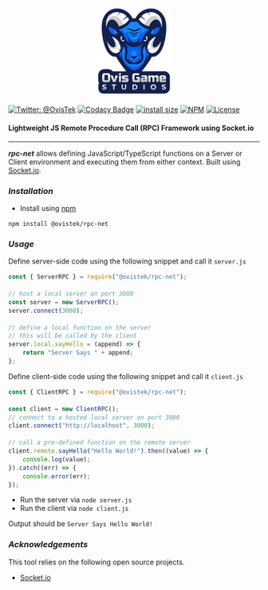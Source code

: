 <h3 align="center">
  <img src="graphics/icon.png?raw=true" alt="OvisTek Logo" width="150">
</h3>

[![Twitter: @OvisTek](https://img.shields.io/badge/contact-OvisTek-blue.svg?style=flat)](https://twitter.com/OvisTek)
[![Codacy Badge](https://app.codacy.com/project/badge/Grade/070f1a541d9d4dd19e2a07f226bdea03)](https://www.codacy.com/gh/OvisTek/rpc-net/dashboard?utm_source=github.com&utm_medium=referral&utm_content=OvisTek/rpc-net&utm_campaign=Badge_Grade)
[![install size](https://packagephobia.com/badge?p=@ovistek/rpc-net)](https://packagephobia.com/result?p=@ovistek/rpc-net)
[![NPM](https://img.shields.io/npm/v/@ovistek/rpc-net)](https://www.npmjs.com/package/@ovistek/rpc-net)
[![License](https://img.shields.io/badge/license-MIT-orange.svg?style=flat)](LICENSE)

#### **Lightweight JS Remote Procedure Call (RPC) Framework using Socket.io**

* * *

**_rpc-net_** allows defining JavaScript/TypeScript functions on a Server or Client environment and executing them from either context. Built using [Socket.io](https://socket.io/).

### _**Installation**_

-   Install using [npm](https://www.npmjs.com/package/@ovistek/rpc-net)

```console
npm install @ovistek/rpc-net
```

### _**Usage**_

Define server-side code using the following snippet and call it `server.js`

```javascript
const { ServerRPC } = require("@ovistek/rpc-net");

// host a local server on port 3000
const server = new ServerRPC();
server.connect(3000);

// define a local function on the server
// this will be called by the client
server.local.sayHello = (append) => {
    return "Server Says " + append;
};
```

Define client-side code using the following snippet and call it `client.js`

```javascript
const { ClientRPC } = require("@ovistek/rpc-net");

const client = new ClientRPC();
// connect to a hosted local server on port 3000
client.connect("http://localhost", 3000);

// call a pre-defined function on the remote server
client.remote.sayHello("Hello World!").then((value) => {
    console.log(value);
}).catch((err) => {
    console.error(err);
});
```

-   Run the server via `node server.js`
-   Run the client via `node client.js`

Output should be `Server Says Hello World!`

### _**Acknowledgements**_

This tool relies on the following open source projects.

-   [Socket.io](https://socket.io/)
